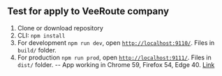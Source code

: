 ## Test for apply to VeeRoute company

1. Clone or download repository
2. CLI: `npm install`
3. For development `npm run dev`, open [`http://localhost:9110/`](http://localhost:9110/). Files in `build/` folder.
4. For production `npm run prod`, open [`http://localhost:9111/`](http://localhost:9111/). Files in `dist/` folder.
--
App working in Chrome 59, Firefox 54, Edge 40.
[Link](https://test-veeroute.herokuapp.com/)
